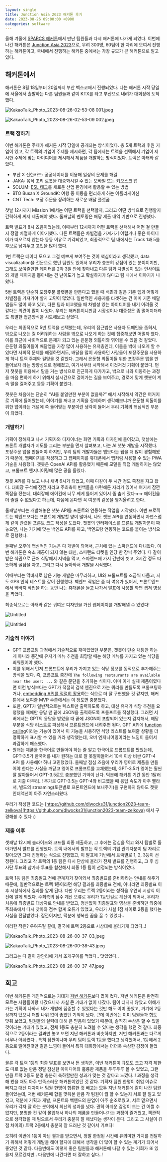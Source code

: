```yaml
---
layout: single
title: Junction Asia 2023 해커톤 후기
date: 2023-08-26 09:00:00 +0900
categories: software
---
```


올해 겨울에 [SPARCS 해커톤](/blog/sparcs-hackathon/)에서 만난 팀원들과 다시 해커톤에 나가게 되었다. 이번에 나간 해커톤은 [Junction Asia 2023](https://asia.hackjunction.com/home/)으로, 무려 300명, 60팀이 한 자리에 모여서 진행하는 해커톤이고, 국내에서 진행하는 해커톤 중에서는 가장 규모가 큰 해커톤으로 알고 있다.

## 해커톤에서

해커톤은 8월 18일부터 20일까지 부산 벡스코에서 진행되었다. 나는 해커톤 시작 당일에 서울에서 출발하는 다른 팀원들과 같이 KTX를 타고 부산으로 내려가 대회장에 도착했다.

![KakaoTalk_Photo_2023-08-26-02-53-08 001.jpeg](/assets/images/2023-08-26/venue.jpeg)

![KakaoTalk_Photo_2023-08-26-02-53-09 002.jpeg](/assets/images/2023-08-26/venue-2.jpeg)

### 트랙 정하기

이번 해커톤은 주제가 해커톤 시작 당일에 공개되는 방식이었다. 총 5개 트랙과 후원 기업이 있고, 각 트랙의 기업이 주제를 제시하면, 각 팀에서는 트랙을 선택해서 기업이 제시한 주제에 맞는 아이디어를 제시해서 제품을 개발하는 방식이었다. 트랙은 아래와 같았다.

- 부산 X 신한카드: 공공데이터를 이용해 일상의 문제를 해결
- JAKA: 음식 조리 로봇을 대중화시킬 수 있는 모바일 또는 키오스크 앱
- SOLUM: [ESL 태그](https://en.wikipedia.org/wiki/Electronic_shelf_label)를 새로운 산업 환경에서 활용할 수 있는 방법
- BTO Busan X GroundK: 여행 중 이동을 편리하게 하는 어플리케이션
- CNT Tech: 포장 주문을 장려하는 새로운 배달 플랫폼

첫날 12시까지 Mission 1에서는 어떤 트랙을 선택할지, 그리고 어떤 방식으로 진행할지 간략하게 써저 제출해야 했다. 둘째날의 멘토링은 해당 제출 내역 기반으로 진행했다.

트랙 발표가 8시 즈음이었는데, 이때부터 12시까지 어떤 트랙을 선택해서 어떤 걸 만들지 정말 치열하게 이야기했다. 다른 트랙들은 차별점을 가져가기 어렵거나 좋은 아이디어가 떠오르지 않는다 등등 이유로 기각되었고, 최종적으로 팀 내에서는 Track 1과 5를 후보로 남겨두고 고민을 많이 했다. 

1번 트랙은 데이터 모으고 그걸 예쁘게 보여주는 것이 핵심이라고 생각했고, data visualization을 전문으로 했던 팀원도 있어서 우리가 충분히 강점이 있는 분야이지만, 그래도 보여줄만한 데이터를 2박 3일 안에 찾아내고 다른 팀과 차별성이 있는 인사이트와 개발 페이지을 뽑아내는 건 난이도가 높고 확실하지가 않다고 팀 내에서 이야기가 나왔다.

5번 트랙은 단순히 포장주문 플랫폼을 만든다고 했을 때 배민과 같은 기존 앱과 어떻게 차별점을 가져가야 할지 고민이 많았다. 일반적인 사용자를 타겟하는 건 이미 기존 배달앱들도 많이 하고 있고, 다른 팀과 비교했을 때 차별성 있는 아이디어를 내기 어려울 것 같다는 의견이 많이 나왔다. 우리는 해커톤이니만큼 시장성이나 대중성은 좀 떨어지더라도 특별한 접근방식을 시도해보고 싶었다. 

우리는 최종적으로 5번 트랙을 선택했는데, 우리의 접근법은 사용자 도메인을 좁혀서, 밖으로 나오는 걸 어려워하는 사람을 밖으로 나오게 하는 것에 집중해보면 어떨까 였다. 이를 최근에 사회적으로 문제가 되고 있는 은둔형 외톨이와 엮어볼 수 있을 것 같았다. 은둔형 외톨이들이 배달앱을 가장 많이 사용하는 유저층인데, 이들을 밖에 나오게 할 수 있다면 사회적 문제를 해결하면서도, 배달을 많이 사용하던 사람들이 포장주문을 사용하게 하니 트랙 주제와 걸맞을 것 같았다. 그래서 은둔형 외톨이들 위한 포장주문 앱을 만들어보자 라는 방향성으로 정해졌고, 여기서부터 시작해서 이것저것 기획이 붙었다. 먼저 챗봇을 이용해서 말을 거는 방식으로 친근하게 다가가고, 밖으로 나와 이동하는 과정을 마음 편하게 하기 위해서 실시간으로 걸어가는 길을 보여주고, 경로에 맞게 챗봇이 계속 말을 걸어주고 등등 기획이 붙었다.

챗봇은 처음에는 단순히 “AI를 붙일만한 부분이 없을까?” 에서 시작해서 약간은 어거지로 기획에 들어왔는데, 이야기를 꺼내고 기획을 정제하며 생각해보니까 은둔형 외톨이를 위한 앱이라는 개념에 쏙 들어맞는 부분이란 생각이 들어서 우리 기획의 핵심적인 부분이 되었다. 

### 개발하기

기획이 정해지고 나서 기획자와 디자이너는 화면 기획과 디자인에 들어갔고, 첫날에는 프론트 개발자가 지도를 그리는 부분을 먼저 살펴보고, 나는 AI 챗봇 개발을 시작했다. 포장주문 앱을 만들어야 하지만, 우리 팀의 개발자들은 앱보다는 웹을 더 많이 경험해봤기 때문에, 웹페이지를 작성하고 그 웹페이지를 휴대폰에서 앱처럼 사용할 수 있는 PWA기술을 사용했다. 챗봇은 OpenAI API를 활용했기 때문에 모델을 직접 개발하지는 않았고, 프롬프트 엔지니어링에 많은 공을 들였다. 

챗봇 API를 다 보고 나니 새벽 6시가 되었고, 이때 다같이 두 시간 정도 쪽잠을 자고 왔다. 대회장 구석에 잠깐 자라고 주최측이 빈백들을 마련해둔 자리가 있어서 여기서 잠깐 쪽잠을 잤는데, 대회장에 에어컨에 너무 쎄게 틀어져 있어서 좀 춥게 잤다ㅠㅠ 에어컨을 더 줄일 수 없었다고 하는데, 다음에 온다면 꼭 여분의 겉옷을 챙겨올려고 한다..

둘째날부터는 개발해놓은 챗봇 API를 프론트와 연동하는 작업을 시작했다. 이번 프로젝트는 백엔드보다는 프론트에 개발할 양이 많아서, 나도 챗봇 API를 연동하면서 자연스럽게 같이 관련된 프론트 코드 작성을 도왔다. 챗봇의 인터페이스를 프론트 개발자분이 짜 놓으면, 나는 거기에 맞는 백엔드 API를 짜고, 백엔드랑 연동하는 코드를 붙이는 방식으로 진행했다. 

둘째날 오후에 핵심적인 기능은 다 개발이 되어서, 근처에 있는 스파랜드에 다녀왔다. 이번 해커톤은 숙소 제공이 되지 않는 대신, 스파랜드 티켓을 인당 한 장씩 주었다. 다 같이 받은 식권으로 근처 식당에서 저녁을 먹고, 스파랜드에 가서 간만에 씻고, 3시간 정도 따뜻하게 꿀잠을 자고, 그리고 다시 돌아와서 개발을 시작했다. 

이때부터는 막바지로 남은 기능 개발은 마무리하고, UI와 프롬프트를 조금씩 다듬고, 지도 GPS 인식 테스트를 같이 진행했다. 백엔드 작업은 좀 더 여유가 있어서, 프론트엔드에서 막바지 작업을 하는 동안 나는 휴대폰을 들고 나가서 발표에 사용할 화면 캡쳐 영상을 찍었다.

최종적으로는 아래와 같은 귀여운 디자인을 가진 웹페이지를 개발해낼 수 있었다!

![Untitled](/assets/images/2023-08-26/design-1.png)

![Untitled](/assets/images/2023-08-26/design-2.png)

### 기술적 이야기

- GPT 프롬프팅 과정에서 기술적으로 재미있었던 부분은, 챗봇이 단순 채팅만 하는 게 아니라 중간에 유저가 메뉴 추천을 희망할 때는 해당 메뉴를 가지고 있는 식당을 띄워줬어야 했다.
- 이를 위해서 먼저 프롬프트에 우리가 가지고 있는 식당 정보를 동적으로 추가해주는 방식을 썼다. 즉, 프롬프트 중간에 `The following restaurants are available near the user: ...` 와 같은 문단을 추가하는 식이다. 아마 이게 실제 제품이였다면 이런 방식보다는 GPT가 적절히 검색 엔진으로 가는 쿼리를 만들도록 프롬프팅하거나, [embedding API를 적절히 활용](https://postgres-pgvector.vercel.app/)하는 식으로 더 잘 구현했을 것 같지만, 해커톤에서 보여줄 MVP 수준에서는 이 정도면 충분했다.
- 또한, GPT가 일반적으로는 텍스트만 출력하도록 하고, 대신 유저가 식당 추천을 요청했을 때에만 응답 맨 끝에 JSON을 출력하도록 프롬프트를 작성했다. 그러면 서버에서는 GPT의 응답을 받았을 때 끝에 JSON이 포함되어 있는지 감지해서, 해당 부분을 식당 리스트로 파싱해서 프론트엔드에 내려주면 된다. GPT API에 [function calling](https://openai.com/blog/function-calling-and-other-api-updates)이라는 기능이 있어서 이 기능을 사용하면 식당 리스트를 보여줄 상황을 더 명확하게 표시할 수 있을 거라 생각했는데, 오버 엔지니어링이라는 느낌이 들어서 과감하게 패스했다.
- 원래는 제품을 한국어로 만들어야 하는 줄 알고 한국어로 프롬프트를 짰었는데, GPT-3.5가 한국어를 내가 원하는 대로 잘 못알아들어서 10배 이상 비싼 GPT-4 API 를 사용해야 하나 고민했었다. 둘째날 점심 즈음에 우리가 영어로 제품을 만들어야 한다는 사실을 깨닫고 영어로 프롬프트를 교체했는데, GPT-3.5가 영어는 훨씬 잘 알아들어서 GPT-3.5로도 충분했던 기억이 난다. 덕분에 해커톤 기간 동안 1달러로 지출 마무리..! 추가로 GPT-3.5는 GPT-4와 비교헀을 때 응답 속도가 아주 빨라서, 별도의 streaming(토큰별로 프론트엔드에 보내주기)을 구현하지 않아도 챗봇 인터액션이 아주 자연스러웠다.

우리가 작성한 코드는 [https://github.com/dlwocks31/junction2023-team-zelkova](https://github.com/dlwocks31/junction2023-team-zelkova) 에서 구경해볼 수 있다 :)

### 제출 이후

셋째날 12시에 슬라이드와 코드를 최종 제출하고, 그 후에는 점심을 먹고 와서 팀별로 돌아가면서 발표를 진행했다. 트랙 내에서의 발표는 각 트랙의 기업 관계자분이 팀 자리로 찾아오면 그때 진행하는 식으로 진행했고, 이 발표에 기반해서 트랙별로 1, 2, 3등이 선정된다. 그리고 각 트랙의 1등 팀은 다시 단상에 올라가 전체 발표를 진행하고, 그 후 심사단 투표와 참가자 투표를 합산해서 최종 1등 팀이 선정되는 방식이었다. 

트랙 1등 팀은 최종발표 전에 관계자가 찾아와서 최종발표를 준비하라는 안내를 해주기 때문에, 일반적으로는 트랙 1등이라면 해당 결과를 최종발표 전에, 아니라면 최종발표 이후 시상식에서 결과를 알게 된다. 다만 우리는 트랙 2등이라는 성적을 우연히 시상식 이전에 알게 되었다. 주최측의 점수 계산 오류로 우리가 1등인걸로 계산이 되어서, 우리가 처음에 최종발표 대상자로 안내를 받았고, 정신없이 최종발표와 영상을 준비하던 와중에 주최측에서 다시 찾아와 점수 합계 오류가 있었고, 우리가 사실 1점 차이로 2등을 했다는 사실을 전달받았다. 잠깐이지만, 덕분에 행복한 꿈을 꿀 수 있었다..

이러한 작은? 우여곡절 끝에, 결국에 트랙 2등으로 시상대에 올라가게 되었다..!

![KakaoTalk_Photo_2023-08-26-00-37-03.jpeg](/assets/images/2023-08-26/photo.jpeg)

![KakaoTalk_Photo_2023-08-26-00-38-43.jpeg](/assets/images/2023-08-26/photo-2.jpeg)

그리고는 다 같이 광안리에 가서 조개구이를 먹었다.. 맛있었다..

![KakaoTalk_Photo_2023-08-26-00-37-47.jpeg](/assets/images/2023-08-26/yummy.jpeg)

## 회고

이번 해커톤은 개인적으로는 기대가 [저번 해커톤](/blog/sparcs-hackathon/)보다 많이 컸다. 저번 해커톤은 완전히 모르는 사람들이랑 나갔으니까 사실 큰 기대가 없이 나갔다. 팀이 터지지 않았고 이해가 가는 기획이 나와서 내가 개발에 집중할 수 있었다는 것만 해도 이미 좋았고, 거기에 2등상까지 탔으니 더할 나위 없이 좋았던 기억이 났다. 근데 이번에는 이미 팀원들과 합도 맞춰 보았고, 팀원들의 실력에 대해 큰 믿음이 있었기 때문에, 솔직히 수상은 할 수 있을 것이라는 기대가 있었고, 전체 1등도 충분히 노려볼 수 있다는 생각을 했던 것 같다. 최종적으로 2등이라는 결과만 놓고 보면 지난 해커톤과 비슷하지만, 저번 해커톤과는 다르게 너무나 아쉬웠다.. 특히 잠깐이나마 우리 팀이 트랙 1등을 했다고 생각했어서, 1등에서 2등으로 떨어진것만 같은 느낌이 들어서 특히 대회장에서는 더더욱 속상한 감정이 들었다. 

물론 각 트랙 1등의 최종 발표를 보면서 든 생각은, 이번 해커톤이 규모도 크고 자격 제한도 따로 없는 만큼 정말 참신한 아이디어와 훌륭한 제품을 두루두루 볼 수 있었고, 그런 만큼 트랙 2등도 분명 충분히 축하할만한 성과가 맞는 것 같다고 느꼈다..! 과정을 생각해 봤을 때도 아주 만족스러운 해커톤이었던 것 같다. 기획자 팀원 한명이 취업 이슈로 빠지고 대신 디자이너 팀원 한명이 합류한 것 빼고는 모두 지난 해커톤에 같이 나간 팀원들이었는데, 저번 해커톤때 합을 맞춰본 만큼 각 팀원이 뭘 할 수 있는지 서로 잘 알고 있었고, 덕분에 기획과 개발, 프론트와 백엔드의 분업이 아주 순조로웠고, 서로 믿으면서 우리가 각자 잘 하는 분야에서 최선의 성과를 냈다. 괜히 아쉬운 감정이 드는 건 어쩔 수 없지만, 분명한 건 같이 몰입해서 하나의 제품을 만들어나가는 과정이 즐거웠고, 객관적으로 생각했을 때 팀으로서 우리가 충분히 잘 해냈다는 생각이 든다. 그리고 그 사실이 (1점 차이의) 트랙 2등에서 충분히 잘 드러난 것 같아서 기쁘다!

오히려 이번에 1등이 아닌 결과를 받으면서, 정말 한정된 시간에 유의미한 가치를 전달하기 위해서 어떻게 개발을 해야 할지에 대해서 생각을 더 많이 할 수 있는 계기가 되어서 좋았던 것 같다. 다음번에도 이렇게 좋은 팀원들과 해커톤에 나갈 수 있는 기회가 또 있을지 모르겠지만.. 다음번에 나간다면 더 잘하고 싶다..!